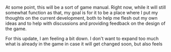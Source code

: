 At some point, this will be a sort of game manual. Right now, while it will still somewhat function as that, my goal is for it to be a place where I put my thoughts on the current development, both to help me flesh out my own ideas and to help with discussions and providing feedback on the design of the game.



For this update, I am feeling a bit down. I don't want to expand too much what is already in the game in case it will get changed soon, but also feels 

